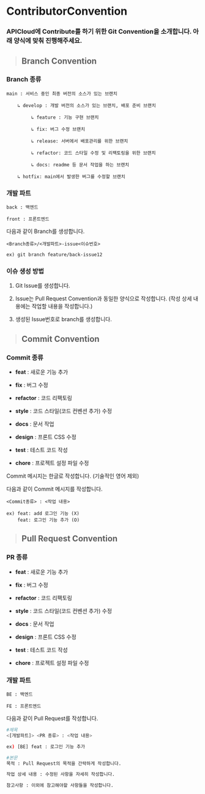 # ContributorConvention

### APICloud에 Contribute를 하기 위한 Git Convention을 소개합니다. 아래 양식에 맞춰 진행해주세요.

> ## Branch Convention

### Branch 종류

```
main : 서비스 중인 최종 버전의 소스가 있는 브랜치

    ↳ develop : 개발 버전의 소스가 있는 브랜치, 배포 준비 브랜치

         ↳ feature : 기능 구현 브랜치

         ↳ fix: 버그 수정 브랜치

         ↳ release: 서버에서 배포관리를 위한 브랜치

         ↳ refactor: 코드 스타일 수정 및 리팩토링을 위한 브랜치

         ↳ docs: readme 등 문서 작업을 하는 브랜치

    ↳ hotfix: main에서 발생한 버그를 수정할 브랜치
```

### 개발 파트

```
back : 백엔드

front : 프론트엔드
```

다음과 같이 Branch를 생성합니다.

```
<Branch종류>/<개발파트>-issue<이슈번호>

ex) git branch feature/back-issue12
```

### 이슈 생성 방법

1. Git Issue를 생성합니다.

2. Issue는 Pull Request Convention과 동일한 양식으로 작성합니다. (작성 상세 내용에는 작업할 내용을 작성합니다.)

3. 생성된 Issue번호로 branch를 생성합니다.

> ## Commit Convention

### Commit 종류

- **feat** : 새로운 기능 추가

- **fix** : 버그 수정

- **refactor** : 코드 리팩토링

- **style** : 코드 스타일(코드 컨벤션 추가) 수정

- **docs** : 문서 작업

- **design** : 프론트 CSS 수정

- **test** : 테스트 코드 작성

- **chore** : 프로젝트 설정 파일 수정

Commit 메시지는 한글로 작성합니다. (기술적인 영어 제외)

다음과 같이 Commit 메시지를 작성합니다.

```
<Commit종류> : <작업 내용>

ex) feat: add 로그인 기능 (X)
    feat: 로그인 기능 추가 (O)
```

> ## Pull Request Convention

### PR 종류

- **feat** : 새로운 기능 추가

- **fix** : 버그 수정

- **refactor** : 코드 리팩토링

- **style** : 코드 스타일(코드 컨벤션 추가) 수정

- **docs** : 문서 작업

- **design** : 프론트 CSS 수정

- **test** : 테스트 코드 작성

- **chore** : 프로젝트 설정 파일 수정

### 개발 파트

```
BE : 백엔드

FE : 프론트엔드
```

다음과 같이 Pull Request를 작성합니다.

```bash
#제목
<[개발파트]> <PR 종류> : <작업 내용>

ex) [BE] feat : 로그인 기능 추가

#본문
목적 : Pull Request의 목적을 간략하게 작성합니다.

작업 상세 내용 : 수정된 사항을 자세히 작성합니다.

참고사항 : 이외에 참고해야할 사항들을 작성합니다.
```
